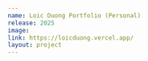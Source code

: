 ```yaml
---
name: Loic Duong Portfolio (Personal)
release: 2025
image: 
link: https://loicduong.vercel.app/
layout: project
---
```


